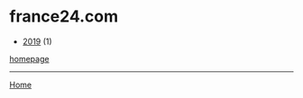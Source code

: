 # france24.com

  * [2019](./france24-com-2019.md) (1)

[homepage](https://www.france24.com/)

----

[Home](../index.md)
